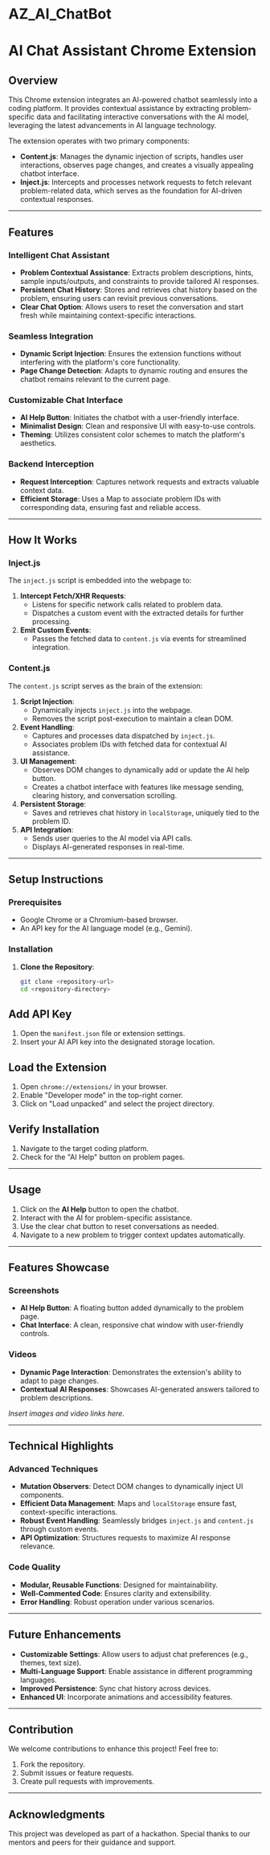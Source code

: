# AZ_AI_ChatBot
# AI Chat Assistant Chrome Extension

## Overview
This Chrome extension integrates an AI-powered chatbot seamlessly into a coding platform. It provides contextual assistance by extracting problem-specific data and facilitating interactive conversations with the AI model, leveraging the latest advancements in AI language technology.

The extension operates with two primary components:
- **Content.js**: Manages the dynamic injection of scripts, handles user interactions, observes page changes, and creates a visually appealing chatbot interface.
- **Inject.js**: Intercepts and processes network requests to fetch relevant problem-related data, which serves as the foundation for AI-driven contextual responses.

---

## Features

### Intelligent Chat Assistant
- **Problem Contextual Assistance**: Extracts problem descriptions, hints, sample inputs/outputs, and constraints to provide tailored AI responses.
- **Persistent Chat History**: Stores and retrieves chat history based on the problem, ensuring users can revisit previous conversations.
- **Clear Chat Option**: Allows users to reset the conversation and start fresh while maintaining context-specific interactions.

### Seamless Integration
- **Dynamic Script Injection**: Ensures the extension functions without interfering with the platform's core functionality.
- **Page Change Detection**: Adapts to dynamic routing and ensures the chatbot remains relevant to the current page.

### Customizable Chat Interface
- **AI Help Button**: Initiates the chatbot with a user-friendly interface.
- **Minimalist Design**: Clean and responsive UI with easy-to-use controls.
- **Theming**: Utilizes consistent color schemes to match the platform's aesthetics.

### Backend Interception
- **Request Interception**: Captures network requests and extracts valuable context data.
- **Efficient Storage**: Uses a Map to associate problem IDs with corresponding data, ensuring fast and reliable access.

---

## How It Works

### Inject.js
The `inject.js` script is embedded into the webpage to:
1. **Intercept Fetch/XHR Requests**:
   - Listens for specific network calls related to problem data.
   - Dispatches a custom event with the extracted details for further processing.
2. **Emit Custom Events**:
   - Passes the fetched data to `content.js` via events for streamlined integration.

### Content.js
The `content.js` script serves as the brain of the extension:
1. **Script Injection**:
   - Dynamically injects `inject.js` into the webpage.
   - Removes the script post-execution to maintain a clean DOM.
2. **Event Handling**:
   - Captures and processes data dispatched by `inject.js`.
   - Associates problem IDs with fetched data for contextual AI assistance.
3. **UI Management**:
   - Observes DOM changes to dynamically add or update the AI help button.
   - Creates a chatbot interface with features like message sending, clearing history, and conversation scrolling.
4. **Persistent Storage**:
   - Saves and retrieves chat history in `localStorage`, uniquely tied to the problem ID.
5. **API Integration**:
   - Sends user queries to the AI model via API calls.
   - Displays AI-generated responses in real-time.

---

## Setup Instructions

### Prerequisites
- Google Chrome or a Chromium-based browser.
- An API key for the AI language model (e.g., Gemini).

### Installation
1. **Clone the Repository**:
   ```bash
   git clone <repository-url>
   cd <repository-directory>
## Add API Key
1. Open the `manifest.json` file or extension settings.
2. Insert your AI API key into the designated storage location.

## Load the Extension
1. Open `chrome://extensions/` in your browser.
2. Enable "Developer mode" in the top-right corner.
3. Click on "Load unpacked" and select the project directory.

## Verify Installation
1. Navigate to the target coding platform.
2. Check for the "AI Help" button on problem pages.

---

## Usage
1. Click on the **AI Help** button to open the chatbot.
2. Interact with the AI for problem-specific assistance.
3. Use the clear chat button to reset conversations as needed.
4. Navigate to a new problem to trigger context updates automatically.

---

## Features Showcase

### Screenshots
- **AI Help Button**: A floating button added dynamically to the problem page.
- **Chat Interface**: A clean, responsive chat window with user-friendly controls.

### Videos
- **Dynamic Page Interaction**: Demonstrates the extension's ability to adapt to page changes.
- **Contextual AI Responses**: Showcases AI-generated answers tailored to problem descriptions.

*Insert images and video links here.*

---

## Technical Highlights

### Advanced Techniques
- **Mutation Observers**: Detect DOM changes to dynamically inject UI components.
- **Efficient Data Management**: Maps and `localStorage` ensure fast, context-specific interactions.
- **Robust Event Handling**: Seamlessly bridges `inject.js` and `content.js` through custom events.
- **API Optimization**: Structures requests to maximize AI response relevance.

### Code Quality
- **Modular, Reusable Functions**: Designed for maintainability.
- **Well-Commented Code**: Ensures clarity and extensibility.
- **Error Handling**: Robust operation under various scenarios.

---

## Future Enhancements
- **Customizable Settings**: Allow users to adjust chat preferences (e.g., themes, text size).
- **Multi-Language Support**: Enable assistance in different programming languages.
- **Improved Persistence**: Sync chat history across devices.
- **Enhanced UI**: Incorporate animations and accessibility features.

---

## Contribution
We welcome contributions to enhance this project! Feel free to:
1. Fork the repository.
2. Submit issues or feature requests.
3. Create pull requests with improvements.

---

## Acknowledgments
This project was developed as part of a hackathon. Special thanks to our mentors and peers for their guidance and support.

